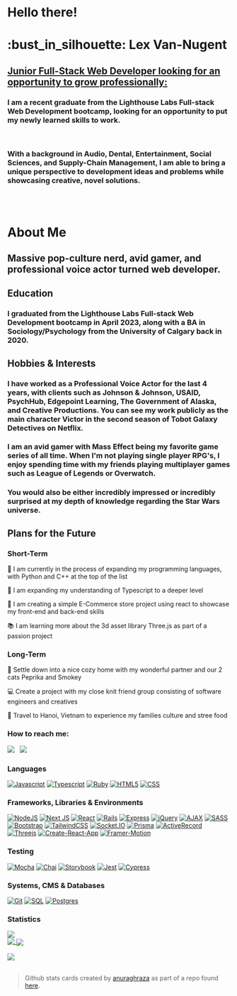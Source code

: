 # Hello there!
<h1>:bust_in_silhouette: <strong>Lex Van-Nugent</strong></h1>

<h2><u>Junior <strong>Full-Stack Web Developer</strong> looking for an opportunity to grow professionally:</u></h2>


<h3>I am a recent graduate from the Lighthouse Labs Full-stack Web Development bootcamp, looking for an opportunity to put my newly learned skills to work.</h3>
<br>
<h3>With a background in Audio, Dental, Entertainment, Social Sciences, and Supply-Chain Management, I am able to bring a unique perspective to development ideas and problems while showcasing creative, novel solutions.</h3>
<br></br>

<h1><strong>About Me</strong></h1>
<h2>Massive pop-culture nerd, avid gamer, and professional voice actor turned web developer. </h2>
<h2><strong>Education</strong></h2>
<h3>I graduated from the Lighthouse Labs Full-stack Web Development bootcamp in April 2023, along with a BA in Sociology/Psychology from the University of Calgary back in 2020.</h3>
<h2><strong>Hobbies & Interests</strong></h2>
<h3>I have worked as a Professional Voice Actor for the last 4 years, with clients such as Johnson & Johnson, USAID, PsychHub, Edgepoint Learning, The Government of Alaska, and Creative Productions. You can see my work publicly as the main character Victor in the second season of Tobot Galaxy Detectives on Netflix.</h3>
<h3>I am an avid gamer with Mass Effect being my favorite game series of all time. When I'm not playing single player RPG's, I enjoy spending time with my friends playing multiplayer games such as League of Legends or Overwatch.</h3>
<h3>You would also be either incredibly impressed or incredibly surprised at my depth of knowledge regarding the Star Wars universe.</h3>

<h2><strong>Plans for the Future</strong></h2>
<h3><strong>Short-Term</strong></h3>
<p>🌱 I am currently in the process of expanding my programming languages, with Python and C++ at the top of the list</p>
<p>📖 I am expanding my understanding of Typescript to a deeper level</p>
<p>🛒 I am creating a simple E-Commerce store project using react to showcase my front-end and back-end skills</p>
<p>📚 I am learning more about the 3d asset library Three.js as part of a passion project</p>
<h3><strong>Long-Term</strong></h3>
<p>🏡 Settle down into a nice cozy home with my wonderful partner and our 2 cats Peprika and Smokey</p>
<p>💻 Create a project with my close knit friend group consisting of software engineers and creatives</p>
<p>🍜 Travel to Hanoi, Vietnam to experience my families culture and stree food</p>

<h3>How to reach me:</h3> 
<a href="https://www.linkedin.com/in/lexvannugent/"><img src="https://img.shields.io/badge/-LinkedIn-0A66C2?style=for-the-badge&logo=linkedin&logoColor=white" /></a>
&nbsp;
<a href="mailto: lexvn.wd@gmail.com"><img src="https://img.shields.io/badge/-Gmail-EA4335?style=for-the-badge&logo=gmail&logoColor=white" /></a>
<br/>

<h3>Languages</h3>

[![Javascript](https://img.shields.io/badge/-JavaScript-F7DF1E?style=for-the-badge&logo=javascript&logoColor=black)](https://www.ecma-international.org/publications-and-standards/standards/ecma-262/)
[![Typescript](https://img.shields.io/badge/-TypeScript-3178C6?style=for-the-badge&logo=typescript&logoColor=white)](https://www.ecma-international.org/publications-and-standards/standards/ecma-262/)
[![Ruby](https://img.shields.io/badge/-Ruby-CC342D?style=for-the-badge&logo=ruby&logoColor=white)](https://www.ruby-lang.org/en/)
[![HTML5](https://img.shields.io/badge/-HTML5-E34F26?style=for-the-badge&logo=html5&logoColor=white)](https://whatwg.org/)
[![CSS](https://img.shields.io/badge/-CSS-1572B6?style=for-the-badge&logo=css3&logoColor=white)](https://www.w3.org/Style/CSS/Overview.en.html)

<h3>Frameworks, Libraries & Environments</h3>

[![NodeJS](https://img.shields.io/badge/node.js-6DA55F?style=for-the-badge&logo=node.js&logoColor=white)](https://nodejs.org/en)
[![Next JS](https://img.shields.io/badge/Next-black?style=for-the-badge&logo=next.js&logoColor=white)](https://nextjs.org/)
[![React](https://img.shields.io/badge/react-%2320232a.svg?style=for-the-badge&logo=react&logoColor=%2361DAFB)](https://react.dev/)
[![Rails](https://img.shields.io/badge/rails-CC0000?style=for-the-badge&logo=rails&logoColor=white)](https://rubyonrails.org/)
[![Express](https://img.shields.io/badge/Express-black?style=for-the-badge&logo=express&logoColor=white)](https://expressjs.com/)
[![jQuery](https://img.shields.io/badge/jQuery-0769AD?style=for-the-badge&logo=jquery&logoColor=white)](https://jquery.com/)
[![AJAX](https://img.shields.io/badge/ajax-%23316192.svg?style=for-the-badge&logo=ajax&logoColor=white)](https://en.wikipedia.org/wiki/Ajax_(programming))
[![SASS](https://img.shields.io/badge/-SASS-CC6699?style=for-the-badge&logo=sass&logoColor=white)](https://sass-lang.com/)
[![Bootstrap](https://img.shields.io/badge/Bootstrap-7952B3?style=for-the-badge&logo=bootstrap&logoColor=white)](https://getbootstrap.com/)
[![TailwindCSS](https://img.shields.io/badge/Tailwind%20CSS-06B6D4?style=for-the-badge&logo=tailwindcss&logoColor=white)](https://tailwindcss.com/)
[![Socket.IO](https://img.shields.io/badge/-Socket.IO-black?style=for-the-badge&logo=socketdotio&logoColor=#010101)](https://socket.io/)
[![Prisma](https://img.shields.io/badge/-Prisma-3982CE?style=for-the-badge&logo=Prisma&logoColor=white)](https://www.prisma.io/)
[![ActiveRecord](https://img.shields.io/badge/-ActiveRecord-CC0000?style=for-the-badge&logo=ActiveRecord&logoColor=white)](https://guides.rubyonrails.org/active_record_basics.html)
[![Threejs](https://img.shields.io/badge/-Three.js-000000?style=for-the-badge&logo=threedotjs&logoColor=white)](https://threejs.org/docs/index.html#manual/en/introduction/Creating-a-scene)
[![Create-React-App](https://img.shields.io/badge/-Create%20React%20App-09D3AC?style=for-the-badge&logo=createreactapp&logoColor=white)](https://create-react-app.dev/docs/documentation-intro)
[![Framer-Motion](https://img.shields.io/badge/-Framer%20Motion-0055FF?style=for-the-badge&logo=framer&logoColor=black)](https://www.framer.com/motion/)

<h3>Testing</h3>

[![Mocha](https://img.shields.io/badge/-Mocha-8D6748?style=for-the-badge&logo=mocha&logoColor=white)](https://mochajs.org/)
[![Chai](https://img.shields.io/badge/-Chai-white?style=for-the-badge&logo=chai&logoColor=A30701)](https://www.chaijs.com/)
[![Storybook](https://img.shields.io/badge/-Storybook-FF4785?style=for-the-badge&logo=storybook&logoColor=white)](https://storybook.js.org/)
[![Jest](https://img.shields.io/badge/-Jest-white?style=for-the-badge&logo=jest&logoColor=C21325)](https://jestjs.io/)
[![Cypress](https://img.shields.io/badge/-Cypress-17202C?style=for-the-badge&logo=cypress&logoColor=white)](https://www.cypress.io/)

<h3>Systems, CMS & Databases</h3>

[![Git](https://img.shields.io/badge/Git-white?style=for-the-badge&logo=git&logoColor=#F05032)](https://git-scm.com/)
[![SQL](https://img.shields.io/badge/SQL-003B57?style=for-the-badge&logo=sql&logoColor=white)](https://en.wikipedia.org/wiki/SQL)
[![Postgres](https://img.shields.io/badge/postgres-%23316192.svg?style=for-the-badge&logo=postgresql&logoColor=white)](https://www.postgresql.org/)

<h3>Statistics</h3>
<!-- dark mode only -->
<a href="https://github.com/anuraghazra/github-readme-stats#gh-dark-mode-only">
  <img align="center" src="https://github-readme-stats.vercel.app/api?username=lexvn-wd&count_private=true&show_icons=true&rank_icon=github&theme=tokyonight#gh-dark-mode-only" />
</a><br/>
<a href="https://github.com/anuraghazra/github-readme-stats#gh-dark-mode-only">
  <img align="top" src="https://github-readme-stats.vercel.app/api/top-langs/?username=LexVN-WD&theme=tokyonight&hide_progress=true#gh-dark-mode-only" />
</a>

<!-- light mode only -->
<a href="https://github.com/anuraghazra/github-readme-stats#gh-light-mode-only">
  <img align="center" src="https://github-readme-stats.vercel.app/api?username=lexvn-wd&count_private=true&show_icons=true&rank_icon=github&theme=tokyonight#gh-light-mode-only" />
</a><br/><br/>
<a href="https://github.com/anuraghazra/github-readme-stats#gh-light-mode-only">
  <img align="top" src="https://github-readme-stats.vercel.app/api?username=lexvn-wd&count_private=true&show_icons=true&hide_progress=true&rank_icon=github&theme=tokyonight#gh-light-mode-only" />
</a>
<br/><br/>

>Github stats cards created by [anuraghraza](https://github.com/anuraghazra) as part of a repo found [here](https://github.com/anuraghazra/github-readme-stats).
